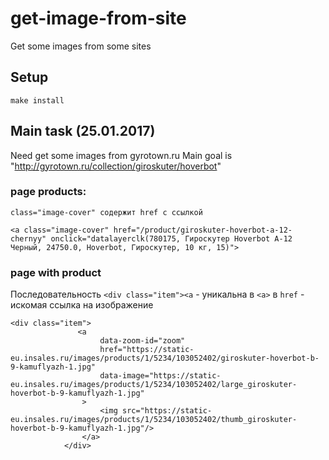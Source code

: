 # get-image-from-site
Get some images from some sites

## Setup

```
make install
```

## Main task (25.01.2017)
Need get some images from gyrotown.ru
Main goal is "http://gyrotown.ru/collection/giroskuter/hoverbot"

### page products:
```
class="image-cover" содержит href с ссылкой
```

```
<a class="image-cover" href="/product/giroskuter-hoverbot-a-12-chernyy" onclick="datalayerclk(780175, Гироскутер Hoverbot A-12 Черный, 24750.0, Hoverbot, Гироскутер, 10 кг, 15)">
```

### page with product
Последовательность `<div class="item"><a` - уникальна
в `<a>` в `href` - искомая ссылка на изображение

```
<div class="item">
               <a
                    data-zoom-id="zoom"
                    href="https://static-eu.insales.ru/images/products/1/5234/103052402/giroskuter-hoverbot-b-9-kamuflyazh-1.jpg"
                    data-image="https://static-eu.insales.ru/images/products/1/5234/103052402/large_giroskuter-hoverbot-b-9-kamuflyazh-1.jpg"
                >
                    <img src="https://static-eu.insales.ru/images/products/1/5234/103052402/thumb_giroskuter-hoverbot-b-9-kamuflyazh-1.jpg"/>
                </a>               
            </div>
```            
